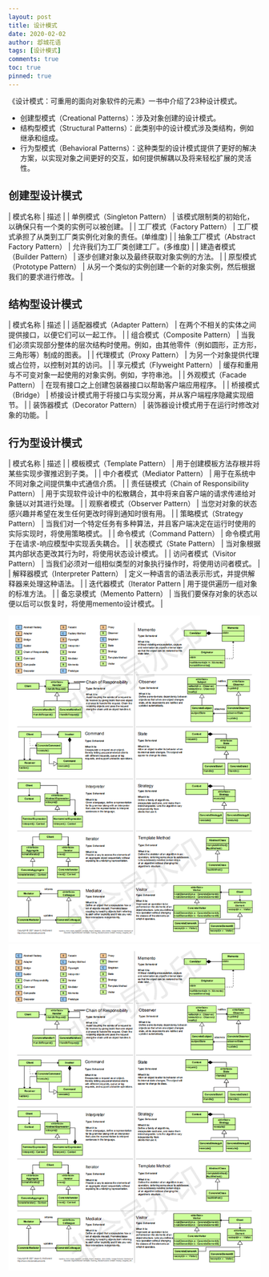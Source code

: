 ```yaml
---
layout: post
title: 设计模式
date: 2020-02-02
author: 邶城花语
tags: [设计模式]
comments: true
toc: true
pinned: true
---
```

《设计模式：可重用的面向对象软件的元素》一书中介绍了23种设计模式。

- 创建型模式（Creational Patterns）：涉及对象创建的设计模式。
- 结构型模式（Structural Patterns）：此类别中的设计模式涉及类结构，例如继承和组成。
- 行为型模式（Behavioral Patterns）：这种类型的设计模式提供了更好的解决方案，以实现对象之间更好的交互，如何提供解耦以及将来轻松扩展的灵活性。

## 创建型设计模式

|   模式名称    |   描述    |
|   单例模式（Singleton Pattern）    |  该模式限制类的初始化，以确保只有一个类的实例可以被创建。 |
|   工厂模式（Factory Pattern）  |  工厂模式承担了从类到工厂类实例化对象的责任。(单维度)   |
|   抽象工厂模式（Abstract Factory Pattern）    |   允许我们为工厂类创建工厂。(多维度) |
|   建造者模式（Builder Pattern）  |    逐步创建对象以及最终获取对象实例的方法。   |
|   原型模式（Prototype Pattern）    |  从另一个类似的实例创建一个新的对象实例，然后根据我们的要求进行修改。   |

## 结构型设计模式

|   模式名称    |   描述    |
|   适配器模式（Adapter Pattern）	|   在两个不相关的实体之间提供接口，以便它们可以一起工作。  |
|   组合模式（Composite Pattern）	|   当我们必须实现部分整体的层次结构时使用。例如，由其他零件（例如圆形，正方形，三角形等）制成的图表。    |
|   代理模式（Proxy Pattern）    |   为另一个对象提供代理或占位符，以控制对其的访问。    |
|   享元模式（Flyweight Pattern）    |   缓存和重用与不可变对象一起使用的对象实例。例如，字符串池。  |
|   外观模式（Facade Pattern）	|   在现有接口之上创建包装器接口以帮助客户端应用程序。  |
|   桥接模式（Bridge）	|   桥接设计模式用于将接口与实现分离，并从客户端程序隐藏实现细节。  |
|   装饰器模式（Decorator Pattern）	|   装饰器设计模式用于在运行时修改对象的功能。  |

## 行为型设计模式

|   模式名称	|   描述    |
|   模板模式（Template Pattern）	|   用于创建模板方法存根并将某些实现步骤推迟到子类。    |
|   中介者模式（Mediator Pattern）	|   用于在系统中不同对象之间提供集中式通信介质。    |
|   责任链模式（Chain of Responsibility Pattern）	|   用于实现软件设计中的松散耦合，其中将来自客户端的请求传递给对象链以对其进行处理。    |
|   观察者模式（Observer Pattern）	|   当您对对象的状态感兴趣并希望在发生任何更改时得到通知时很有用。  |
|   策略模式（Strategy Pattern）	|   当我们对一个特定任务有多种算法，并且客户端决定在运行时使用的实际实现时，将使用策略模式。    |
|   命令模式（Command Pattern）	|   命令模式用于在请求-响应模型中实现丢失耦合。 |
|   状态模式（State Pattern）	|   当对象根据其内部状态更改其行为时，将使用状态设计模式。  |
|   访问者模式（Visitor Pattern）	|   当我们必须对一组相似类型的对象执行操作时，将使用访问者模式。    |
|   解释器模式（Interpreter Pattern）	|   定义一种语言的语法表示形式，并提供解释器来处理这种语法。    |
|   迭代器模式（Iterator Pattern	|   用于提供遍历一组对象的标准方法。    |
|   备忘录模式（Memento Pattern）	|   当我们要保存对象的状态以便以后可以恢复时，将使用memento设计模式。 |

![img](/images/designpatterns0.png)
![img](/images/designpatterns0.png)